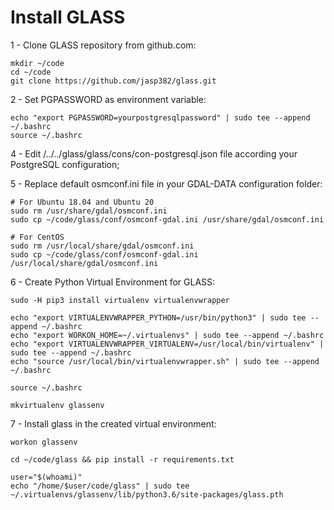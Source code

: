 Install GLASS
====================

1 - Clone GLASS repository from github.com:

	mkdir ~/code
	cd ~/code
	git clone https://github.com/jasp382/glass.git

2 - Set PGPASSWORD as environment variable:

	echo "export PGPASSWORD=yourpostgresqlpassword" | sudo tee --append ~/.bashrc
	source ~/.bashrc

4 - Edit /../../glass/glass/cons/con-postgresql.json file according your PostgreSQL configuration;

5 - Replace default osmconf.ini file in your GDAL-DATA configuration folder:

	# For Ubuntu 18.04 and Ubuntu 20
	sudo rm /usr/share/gdal/osmconf.ini
	sudo cp ~/code/glass/conf/osmconf-gdal.ini /usr/share/gdal/osmconf.ini

	# For CentOS
	sudo rm /usr/local/share/gdal/osmconf.ini
	sudo cp ~/code/glass/conf/osmconf-gdal.ini /usr/local/share/gdal/osmconf.ini

6 - Create Python Virtual Environment for GLASS:

	sudo -H pip3 install virtualenv virtualenvwrapper

    echo "export VIRTUALENVWRAPPER_PYTHON=/usr/bin/python3" | sudo tee --append ~/.bashrc
    echo "export WORKON_HOME=~/.virtualenvs" | sudo tee --append ~/.bashrc
	echo "export VIRTUALENVWRAPPER_VIRTUALENV=/usr/local/bin/virtualenv" | sudo tee --append ~/.bashrc
    echo "source /usr/local/bin/virtualenvwrapper.sh" | sudo tee --append ~/.bashrc

    source ~/.bashrc

    mkvirtualenv glassenv

7 - Install glass in the created virtual environment:

    workon glassenv

    cd ~/code/glass && pip install -r requirements.txt

    user="$(whoami)"
    echo "/home/$user/code/glass" | sudo tee ~/.virtualenvs/glassenv/lib/python3.6/site-packages/glass.pth

